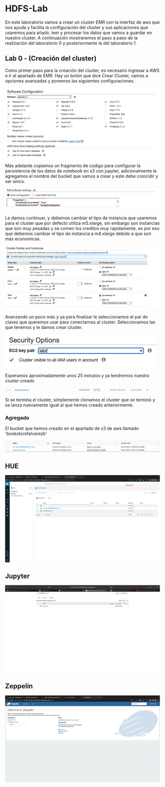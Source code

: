 # HDFS-Lab
En este laboratorio vamos a crear un cluster EMR con la interfaz de aws que nos ayuda y facilita la configuración del cluster y sus aplicaciones que usaremos para añadir, leer y procesar los datos que vamos a guardar en nuestro cluster. A continuación mostraremos el paso a paso de la realización del laboratorio 0 y posteriormente la del laboratorio 1. 

## Lab 0 - (Creación del cluster)
Como primer paso para la creación del cluster, es necesario ingresar a AWS e ir al apartado de EMR. Hay un botón que dice Crear Cluster, vamos a opciones avanzadas y ponemos las siguientes configuraciones. 

![](img/aplicationss.png)

Más adelante copiamos un fragmento de codigo para configurar la persistencia de los datos de notebook en s3 con jupyter, adicionalmente le agregamos el nombre del bucket que vamos a crear y este debe coincidir y ser único.

![](img/configbucket.png)

Le damos continuar, y debemos cambiar el tipo de instancia que usaremos para el cluster que por defecto utiliza m5.xlarge, sin embargo son instancias que son muy pesadas y se comen los creditos muy rapidamente, es por eso que debemos cambiar el tipo de instancia a m4.xlarge debido a que son más economicas. 

![](img/clusterInstances.png)

Avanzando un poco más y ya para finalizar le seleccionamos el par de claves que queremos usar para conectarnos al cluster. Seleccionamos las que tenemos y le damos crear cluster. 

![](img/clusterKey.png)

Esperamos aproximadamente unos 25 minutos y ya tendremos nuestro cluster creado

![](img/cluster1.png)

Si se termina el cluster, simplemente clonamos el cluster que se terminó y se lanza nuevamente igual al que hemos creado anteriormente. 

### Agregado 

El bucket que hemos creado en el apartado de s3 de aws llamado 'bookstorefalvarezb'

![](img/bucket.png)

## HUE
![](img/hue.png)

## Jupyter 
![](img/jupyter.png)

## Zeppelin
![](img/zeppelin.png)

